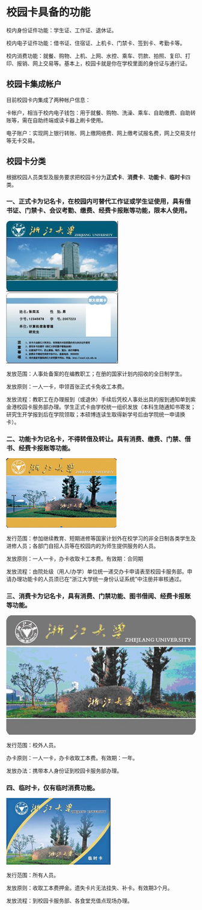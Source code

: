 # 校园卡具备的功能

校内身份证件功能：学生证、工作证、退休证。

校内电子证件功能：借书证、住宿证、上机卡、门禁卡、签到卡、考勤卡等。

校内消费功能：就餐、购物、上机、上网、水控、乘车、罚款、拍照、复印、打印、报销、网上交易等。基本上，校园卡就是你在学校里面的身份证与通行证。

## 校园卡集成帐户

目前校园卡内集成了两种帐户信息：

卡帐户，相当于校内电子钱包：用于就餐、购物、洗澡、乘车、自助缴费、自助转账等，需在自助终端或读卡器上刷卡使用。

电子账户：实现网上银行转账、网上缴网络费、网上缴考试报名费，网上交易支付等无卡交易。

## 校园卡分类

根据校园人员类型及服务要求把校园卡分为**正式卡**、**消费卡**、**功能卡**、**临时卡**四类。

### 一、正式卡为记名卡，在校园内可替代工作证或学生证使用，具有借书证、门禁卡、会议考勤、缴费、经费卡报账等功能，限本人使用。

![正式卡](./Images/ecard0.jpg "正式卡")
![正式卡](./Images/ecard1.jpg "正式卡")

发放范围：人事处备案的在编教职工；在册的国家计划内招收的全日制学生。

发放原则：一人一卡，申领首张正式卡免收工本费。

发放流程：教职工在办理报到（或退休）手续后凭校人事处出具的报到通知单到紫金港校园卡服务部办理。学生正式卡由学校统一组织发放（本科生随通知书寄发；研究生开学报到后在学院领取；本硕博连读生取得新学号后由学院统一申请换卡）。        

### 二、功能卡为记名卡，不得转借及转让。具有消费、缴费、门禁、借书、经费卡报账等功能。
![功能卡](./Images/ecard2.jpg "功能卡")

发行范围：参加继续教育、短期进修等国家计划外在校学习的非全日制各类学生及进修人员；各部门自招人员等在校园内的为师生提供服务的人员。

发放原则：一人一卡，办卡收取卡工本费。有效期：合同期

发放流程：由院处级（用人/办学）单位统一递交办卡申请表至校园卡服务部。申请办理功能卡的人员须已在“浙江大学统一身份认证系统”中注册并审核通过。

### 三、消费卡为记名卡，具有消费、门禁功能、图书借阅、经费卡报账等功能。
![消费卡](./Images/ecard4.jpg "消费卡")

发行范围：校外人员。

办卡原则：一人一卡，办卡收取工本费。有效期：一年。

发放办法：携带本人身份证到校园卡服务部办理。

### 四、临时卡，仅有临时消费功能。
![临时卡](./Images/ecard3.jpg "临时卡")

发行范围：所有人员。

发放原则：收取工本费押金。遗失卡片无法挂失、补卡。有效期3个月。

发放流程：到校园卡服务部、各食堂充值点现场办理。
